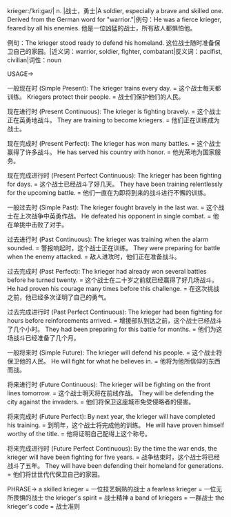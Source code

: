 krieger:/ˈkriːɡər/| n. |战士，勇士|A soldier, especially a brave and skilled one.  Derived from the German word for "warrior."|例句：He was a fierce krieger, feared by all his enemies. 他是一位凶猛的战士，所有敌人都惧怕他。

例句：The krieger stood ready to defend his homeland.  这位战士随时准备保卫自己的家园。|近义词：warrior, soldier, fighter, combatant|反义词：pacifist, civilian|词性：noun

USAGE->

一般现在时 (Simple Present):
The krieger trains every day. = 这个战士每天都训练。
Kriegers protect their people. = 战士们保护他们的人民。

现在进行时 (Present Continuous):
The krieger is fighting bravely. = 这个战士正在英勇地战斗。
They are training to become kriegers. = 他们正在训练成为战士。

现在完成时 (Present Perfect):
The krieger has won many battles. = 这个战士赢得了许多战斗。
He has served his country with honor. = 他光荣地为国家服务。

现在完成进行时 (Present Perfect Continuous):
The krieger has been fighting for days. = 这个战士已经战斗了好几天。
They have been training relentlessly for the upcoming battle. = 他们一直在为即将到来的战斗进行不懈的训练。

一般过去时 (Simple Past):
The krieger fought bravely in the last war. =  这个战士在上次战争中英勇作战。
He defeated his opponent in single combat. = 他在单挑中击败了对手。

过去进行时 (Past Continuous):
The krieger was training when the alarm sounded. = 警报响起时，这个战士正在训练。
They were preparing for battle when the enemy attacked. = 敌人进攻时，他们正在准备战斗。

过去完成时 (Past Perfect):
The krieger had already won several battles before he turned twenty. =  这个战士在二十岁之前就已经赢得了好几场战斗。
He had proven his courage many times before this challenge. = 在这次挑战之前，他已经多次证明了自己的勇气。

过去完成进行时 (Past Perfect Continuous):
The krieger had been fighting for hours before reinforcements arrived. =  增援部队到达之前，这个战士已经战斗了几个小时。
They had been preparing for this battle for months. = 他们为这场战斗已经准备了几个月。

一般将来时 (Simple Future):
The krieger will defend his people. = 这个战士将保卫他的人民。
He will fight for what he believes in. = 他将为他所信仰的东西而战。

将来进行时 (Future Continuous):
The krieger will be fighting on the front lines tomorrow. =  这个战士明天将在前线作战。
They will be defending the city against the invaders. = 他们将保卫这座城市免受侵略者的侵害。

将来完成时 (Future Perfect):
By next year, the krieger will have completed his training. = 到明年，这个战士将完成他的训练。
He will have proven himself worthy of the title. = 他将证明自己配得上这个称号。

将来完成进行时 (Future Perfect Continuous):
By the time the war ends, the krieger will have been fighting for five years. =  战争结束时，这个战士将已经战斗了五年。
They will have been defending their homeland for generations. = 他们将世世代代保卫自己的家园。


PHRASE->
a skilled krieger = 一位技艺娴熟的战士
a fearless krieger = 一位无所畏惧的战士
the krieger's spirit = 战士精神
a band of kriegers = 一群战士
the krieger's code = 战士准则
